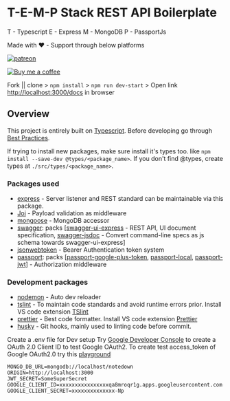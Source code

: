 ﻿# T-E-M-P Stack REST API Boilerplate

T - Typescript
E - Express
M - MongoDB
P - PassportJs

Made with ❤️ - Support through below platforms

[![patreon](https://img.shields.io/badge/%20-Become%20a%20patreon%3F-%23555555?logo=patreon&style=for-the-badge)](https://www.patreon.com/haribalajiravi)

[![Buy me a coffee](https://cdn.buymeacoffee.com/buttons/default-orange.png)](https://www.buymeacoffee.com/7xcFqmn)

Fork || clone > `npm install` > `npm run dev-start` > Open link [http://localhost:3000/docs](http://localhost:3000/docs) in browser
## Overview
This project is entirely built on [Typescript](https://www.typescriptlang.org/docs/handbook/basic-types.html). Before developing go through [Best Practices](https://www.typescriptlang.org/docs/handbook/declaration-files/do-s-and-don-ts.html).

If trying to install new packages, make sure install it's types too. like `npm install --save-dev @types/<package_name>`. If you don't find @types, create types at `./src/types/<package_name>`.

### Packages used

- [express](https://expressjs.com/en/5x/api.html) - Server listener and REST standard can be maintainable via this package.
- [Joi](https://joi.dev/api/?v=17.3.0) - Payload validation as middleware
- [mongoose](https://mongoosejs.com/) - MongoDB accessor
- [swagger](https://swagger.io/docs/specification/basic-structure/): packs [[swagger-ui-express](https://www.npmjs.com/package/swagger-ui-express) - REST API, UI document specification, [swagger-jsdoc](https://www.npmjs.com/package/swagger-jsdoc) - Convert command-line specs as js schema towards swagger-ui-express]
- [jsonwebtoken](https://www.npmjs.com/package/jsonwebtoken) - Bearer Authentication token system
- [passport](http://www.passportjs.org/docs/authenticate/): packs [[passport-google-plus-token](https://www.npmjs.com/package/passport-google-plus-token), [passport-local](http://www.passportjs.org/packages/passport-local/), [passport-jwt](http://www.passportjs.org/packages/passport-jwt/)] - Authorization middleware

### Development packages
 - [nodemon](https://nodemon.io/) - Auto dev reloader
 - [tslint](https://palantir.github.io/tslint/) - To maintain code standards and avoid runtime errors prior. Install VS code extension [TSlint](https://marketplace.visualstudio.com/items?itemName=ms-vscode.vscode-typescript-tslint-plugin)
  - [prettier](https://prettier.io/) - Best code formatter. Install VS code extension [Prettier](https://marketplace.visualstudio.com/items?itemName=esbenp.prettier-vscode)
  - [husky](https://typicode.github.io/husky/#/) - Git hooks, mainly used to linting code before commit.


Create a .env file for Dev setup
Try [Google Developer Console](https://console.developers.google.com/apis/credentials) to create a OAuth 2.0 Client ID to test Google OAuth2.
To create test access_token of Google OAuth2.0 try this [playground](https://developers.google.com/oauthplayground/)
```
MONGO_DB_URL=mongodb://localhost/notedown
ORIGIN=http://localhost:3000
JWT_SECRET=SomeSuperSecret
GOOGLE_CLIENT_ID=xxxxxxxxxxxxxxxxqa8mroqr1g.apps.googleusercontent.com
GOOGLE_CLIENT_SECRET=xxxxxxxxxxxxxx-Np
```
